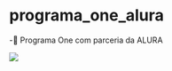 # programa_one_alura

-🌱 Programa One com parceria da ALURA

<p align="lift">
  <a align="center" href="https://github.com/DenverCoder1/readme-typing-svg"><img src="https://readme-typing-svg.herokuapp.com?&font=IBM+Plex+Sans&color=F72EE2&size=25&lines=Iniciante+em+Programação" /></a>
</p>
